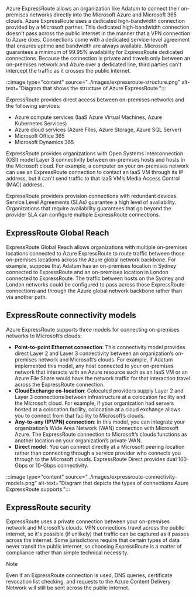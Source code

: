 Azure ExpressRoute allows an organization like Adatum to connect their on-premises networks directly into the Microsoft Azure and Microsoft 365 clouds. Azure ExpressRoute uses a dedicated high-bandwidth connection provided by a Microsoft partner. This dedicated high-bandwidth connection doesn't pass across the public internet in the manner that a VPN connection to Azure does. Connections come with a dedicated service-level agreement that ensures uptime and bandwidth are always available. Microsoft guarantees a minimum of 99.95% availability for ExpressRoute dedicated connections. Because the connection is private and travels only between an on-premises network and Azure over a dedicated line, third parties can't intercept the traffic as it crosses the public internet.
  
:::image type="content" source="../images/expressroute-structure.png" alt-text="Diagram that shows the structure of Azure ExpressRoute.":::

ExpressRoute provides direct access between on-premises networks and the following services:

- Azure compute services (IaaS Azure Virtual Machines, Azure Kubernetes Services)
- Azure cloud services (Azure Files, Azure Storage, Azure SQL Server)
- Microsoft Office 365
- Microsoft Dynamics 365

ExpressRoute provides organizations with Open Systems Interconnection (OSI) model Layer 3 connectivity between on-premises hosts and hosts in the Microsoft cloud. For example, a computer on your on-premises network can use an ExpressRoute connection to contact an IaaS VM through its IP address, but it can't send traffic to that IaaS VM’s Media Access Control (MAC) address.

ExpressRoute providers provision connections with redundant devices. Service Level Agreements (SLAs) guarantee a high level of availability. Organizations that require availability guarantees that go beyond the provider SLA can configure multiple ExpressRoute connections.

## ExpressRoute Global Reach

ExpressRoute Global Reach allows organizations with multiple on-premises locations connected to Azure ExpressRoute to route traffic between those on-premises locations across the Azure global network backbone. For example, suppose that Adatum has an on-premises location in Sydney connected to ExpressRoute and an on-premises location in London connected to ExpressRoute. The traffic between hosts on the Sydney and London networks could be configured to pass across those ExpressRoute connections and through the Azure global network backbone rather than via another path.

## ExpressRoute connectivity models

Azure ExpressRoute supports three models for connecting on-premises networks to Microsoft’s clouds:

- **Point-to-point Ethernet connection**: This connectivity model provides direct Layer 2 and Layer 3 connectivity between an organization’s on-premises network and Microsoft’s clouds. For example, if Adatum implemented this model, any host connected to your on-premises network that interacts with an Azure resource such as an IaaS VM or an Azure File Share would have the network traffic for that interaction travel across the ExpressRoute connection.
- **CloudExchange co-location**: Colocated providers supply Layer 2 and Layer 3 connections between infrastructure at a colocation facility and the Microsoft cloud. For example, if your organization had servers hosted at a colocation facility, colocation at a cloud exchange allows you to connect from that facility to Microsoft’s clouds.
- **Any-to-any (IPVPN) connection**: In this model, you can integrate your organization’s Wide Area Network (WAN) connection with Microsoft Azure. The ExpressRoute connection to Microsoft’s clouds functions as another location on your organization’s private WAN.
- **Direct model**: You can connect directly at a Microsoft peering location rather than connecting through a service provider who connects you through to the Microsoft clouds. ExpressRoute Direct provides dual 100-Gbps or 10-Gbps connectivity.

:::image type="content" source="../images/expressroute-connectivity-models.png" alt-text="Diagram that depicts the types of connections Azure ExpressRoute supports.":::

## ExpressRoute security

ExpressRoute uses a private connection between your on-premises network and Microsoft’s clouds. VPN connections travel across the public internet, so it's possible (if unlikely) that traffic can be captured as it passes across the internet. Some jurisdictions require that certain types of data never transit the public internet, so choosing ExpressRoute is a matter of compliance rather than simple technical necessity.  

> [!NOTE]
> Even if an ExpressRoute connection is used, DNS queries, certificate revocation list checking, and requests to the Azure Content Delivery Network will still be sent across the public internet.
